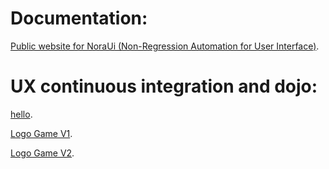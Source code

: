 # Documentation:

[Public website for NoraUi (Non-Regression Automation for User Interface)](https://noraui.github.io/).

# UX continuous integration and dojo:

[hello](https://noraui.github.io/demo/hello).

[Logo Game V1](https://noraui.github.io/demo/logogame/v1/).

[Logo Game V2](https://noraui.github.io/demo/logogame/v2/).
